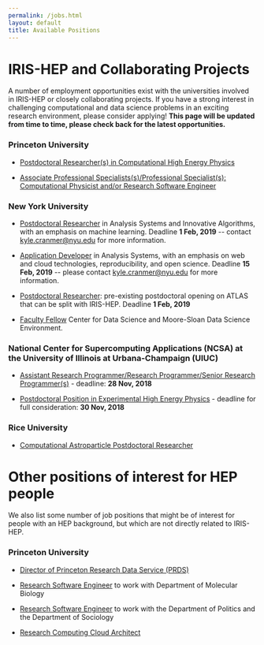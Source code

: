 ```yaml
---
permalink: /jobs.html
layout: default
title: Available Positions
---
```


# IRIS-HEP and Collaborating Projects

 A number of employment opportunities exist with the universities involved in IRIS-HEP or closely collaborating projects. If you have a strong interest in challenging computational and data science problems in an exciting research environment, please consider applying! **This page will be updated from time to time, please check back for the latest opportunities.**

### Princeton University

  * [Postdoctoral Researcher(s) in Computational High Energy Physics](https://puwebp.princeton.edu/AcadHire/apply/application.xhtml?listingId=9181)

  * [Associate Professional Specialists(s)/Professional Specialist(s): Computational Physicist and/or Research Software Engineer](https://puwebp.princeton.edu/AcadHire/apply/application.xhtml?listingId=9681)

### New York University

   * [Postdoctoral Researcher](http://apply.interfolio.com/59315) in Analysis Systems and Innovative Algorithms, with an emphasis on machine learning. Deadline **1 Feb, 2019** -- contact kyle.cranmer@nyu.edu for more information.

   * [Application Developer](https://apply.interfolio.com/59839) in Analysis Systems, with an emphasis on web and cloud technologies, reproducibility, and open science. Deadline **15 Feb, 2019** -- please contact kyle.cranmer@nyu.edu for more information.
   
   * [Postdoctoral Researcher](https://apply.interfolio.com/50856): pre-existing postdoctoral opening on ATLAS that can be split with IRIS-HEP. Deadline **1 Feb, 2019**
   
   * [Faculty Fellow](https://cds.nyu.edu/facultyfellows/) Center for Data Science and Moore-Sloan Data Science Environment.

### National Center for Supercomputing Applications (NCSA) at the University of Illinois at Urbana-Champaign (UIUC)

  * [Assistant Research Programmer/Research Programmer/Senior Research Programmer(s)](https://jobs.illinois.edu/academic-job-board/job-details?jobID=93366) - deadline: **28 Nov, 2018**

  * [Postdoctoral Position in Experimental High Energy Physics](/assets/pdf/20181025_Illinois_postdoc_ad.pdf) - deadline for full consideration: **30 Nov, 2018**

### Rice University

  * [Computational Astroparticle Postdoctoral Researcher](http://jobs.rice.edu/postings/17084)

# Other positions of interest for HEP people

We also list some number of job positions that might be of interest for people
with an HEP background, but which are not directly related to IRIS-HEP.

### Princeton University

  * [Director of Princeton Research Data Service (PRDS)](https://main-princeton.icims.com/jobs/9583/director-of-princeton-research-data-service/job?hub=15)

  * [Research Software Engineer](https://main-princeton.icims.com/jobs/9275/research-software-engineer/job) to work with Department of Molecular Biology

  * [Research Software Engineer](https://main-princeton.icims.com/jobs/9378/research-software-engineer/job) to work with the Department of Politics and the Department of Sociology

  * [Research Computing Cloud Architect](https://main-princeton.icims.com/jobs/8933/research-computing-cloud-architect/job)




